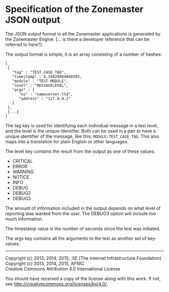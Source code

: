 # Specification of the Zonemaster  JSON output

The JSON output format in all the Zonemaster applications is generated
by the Zonemaster Engine. [... is there a developer reference that can
be referred to here?]

The output format is simple, it is an array consisting of a number of
hashes:

    [
     {
       "tag" : "TEST_CASE_TAG",
       "timestamp" : 6.35820984840393,
       "module" : "TEST-MODULE",
       "level" : "MESSAGELEVEL",
       "args" : {
          "ns" : "nameserver.tld",
          "address" : "127.0.0.1"
       }
     },
	 {...}
    ]

The tag key is used for identifying each individual message in a
test level, and the level is the unique identifier. Both can be
used in a pair to have a unique identifier of the message, like
this: `MODULE:TEST_CASE_TAG`. This also maps into a
translation for plain English or other languages.

The level key contains the result from the output as one of these
values:

 * CRITICAL
 * ERROR
 * WARNING
 * NOTICE
 * INFO
 * DEBUG
 * DEBUG2
 * DEBUG3

The amount of information included in the output depends on what
level of reporting was wanted from the user. The DEBUG3 option
will include too much information.

The timestamp value is the number of seconds since the test was
initiated.

The args key contains all the arguments to the test as another set of
key-values.



-------

Copyright (c) 2013, 2014, 2015, .SE (The Internet Infrastructure Foundation)  
Copyright (c) 2013, 2014, 2015, AFNIC  
Creative Commons Attribution 4.0 International License

You should have received a copy of the license along with this
work.  If not, see <http://creativecommons.org/licenses/by/4.0/>.
